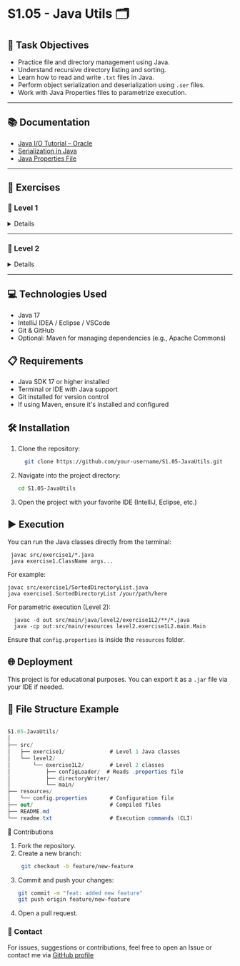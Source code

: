 # S1.05 - Java Utils 🗂️

## 🧾 Task Objectives

- Practice file and directory management using Java.
- Understand recursive directory listing and sorting.
- Learn how to read and write `.txt` files in Java.
- Perform object serialization and deserialization using `.ser` files.
- Work with Java Properties files to parametrize execution.

---

## 📚 Documentation

- [Java I/O Tutorial – Oracle](https://docs.oracle.com/javase/tutorial/essential/io/)
- [Serialization in Java](https://docs.oracle.com/javase/8/docs/platform/serialization/spec/serialTOC.html)
- [Java Properties File](https://www.baeldung.com/java-properties)

---

## 🧪 Exercises

### 🔹 Level 1

<details>
  
### Exercise 1 

Create a class that receives a directory as a parameter and prints all its content in **alphabetical order** (by name).


### Exercise 2 

Extend the previous class to list the **entire directory tree recursively**.

- Print each file/directory in alphabetical order per level.
- Prefix each line with `D:` for directory or `F:` for file.
- Also show the **last modified date** of each item.

### Exercise 3 

Instead of printing the recursive directory structure to console, write it into a `.txt` file.

### Exercise 4 

Add functionality to **read any `.txt` file** and print its contents to the console.


### Exercise 5 

Serialize a Java object to a `.ser` file, then **deserialize it** to reconstruct the object.

</details>

---

### 🔹 Level 2

<details>
  
### Exercise 1

Modify **Exercise 3 from Level 1** so that it uses a `.properties` file for configuration.

You should parametrize:
- The directory to be read
- The name and path of the output `.txt` file

✅ Use either the native `java.util.Properties` class or the Apache Commons Configuration library.

</details>

---

## 💻 Technologies Used

- Java 17
- IntelliJ IDEA / Eclipse / VSCode
- Git & GitHub
- Optional: Maven for managing dependencies (e.g., Apache Commons)



## 📋 Requirements

- Java SDK 17 or higher installed
- Terminal or IDE with Java support
- Git installed for version control
- If using Maven, ensure it's installed and configured



## 🛠️ Installation

1. Clone the repository:

    ```bash
      git clone https://github.com/your-username/S1.05-JavaUtils.git

2. Navigate into the project directory:

   ```bash
   cd S1.05-JavaUtils

3. Open the project with your favorite IDE (IntelliJ, Eclipse, etc.)


## ▶️ Execution

You can run the Java classes directly from the terminal:
    
     javac src/exercise1/*.java
     java exercise1.ClassName args...


For example:

    javac src/exercise1/SortedDirectoryList.java
    java exercise1.SortedDirectoryList /your/path/here


For parametric execution (Level 2):
  
      javac -d out src/main/java/level2/exercise1L2/**/*.java
      java -cp out:src/main/resources level2.exercise1L2.main.Main

Ensure that `config.properties` is inside the `resources` folder.


## 🌐 Deployment

This project is for educational purposes. You can export it as a `.jar` file via your IDE if needed.

## 📄 File Structure Example
```csharp

S1.05-JavaUtils/
│
├── src/
│   ├── exercise1/              # Level 1 Java classes
│   └── level2/
│       └── exercise1L2/        # Level 2 classes
│           ├── configLoader/  # Reads .properties file
│           ├── directoryWriter/
│           └── main/
├── resources/
│   └── config.properties       # Configuration file
├── out/                        # Compiled files
├── README.md
└── readme.txt                  # Execution commands (CLI)
```
🤝 Contributions

1. Fork the repository.
2. Create a new branch:
   ```bash
    git checkout -b feature/new-feature

3. Commit and push your changes:
    ```bash
    git commit -m "feat: added new feature"
    git push origin feature/new-feature

4. Open a pull request.

### 💌 Contact

For issues, suggestions or contributions, feel free to open an Issue or contact me via [GitHub profile](https://github.com/andyrouge81/S1.05-JavaUtils.git)

